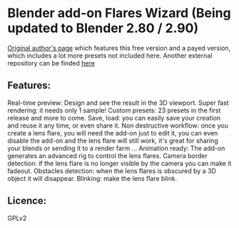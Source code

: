 # Blender add-on Flares Wizard (Being updated to Blender 2.80 / 2.90)

[Original author's page](https://blendermarket.com/products/flares-wizard) which features this free version and a payed version, which includes a lot more presets not included here. Another external repository can be finded [here](https://gitlab.com/Watcom/flares-wizard)

## Features:

Real-time preview: Design and see the result in the 3D viewport.
Super fast rendering: it needs only 1 sample!
Custom presets: 23 presets in the first release and more to come.
Save, load: you can easily save your creation and reuse it any time, or even
share it.
Non destructive workflow: once you create a lens flare, you will need the
add-on just to edit it, you can even disable the add-on and the lens flare
will still work, it's great for sharing your blends or sending it to a
render farm ...
Animation ready: The add-on generates an advanced rig to control the lens
flares.
Camera border detection: if the lens flare is no longer visible by the
camera you can make it fadeout.
Obstacles detection: when the lens flares is obscured by a 3D object it will
disappear.
Blinking: make the lens flare blink.

## Licence:

GPLv2
